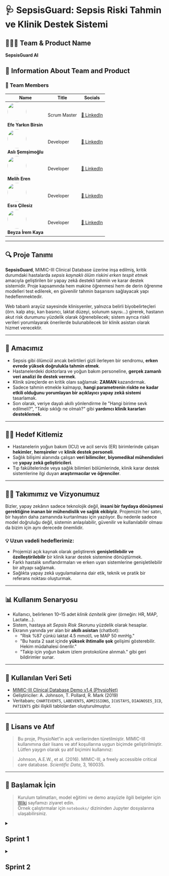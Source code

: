 # 🩺 SepsisGuard: Sepsis Riski Tahmin ve Klinik Destek Sistemi

## 🧑‍🤝‍🧑 Team & Product Name

**SepsisGuard AI**

## 📌 Information About Team and Product

### 👥 Team Members

<table>
  <thead>
    <tr>
      <th>Name</th>
      <th>Title</th>
      <th>Socials</th>
    </tr>
  </thead>
  <tbody>
    <tr>
      <td>
        <img src="https://avatars.githubusercontent.com/u/137696827?v=4" width="60" height="60" style="border-radius:50%" /><br>
        <strong>Efe Yarkın Birsin</strong>
      </td>
      <td>Scrum Master</td>
      <td>
        <a href="https://www.linkedin.com/in/efebirsin" target="_blank">🔗 LinkedIn</a>
      </td>
    </tr>
    <tr>
      <td>
        <img src="https://avatars.githubusercontent.com/u/100940828?v=4" width="60" height="60" style="border-radius:50%" /><br>
        <strong>Aslı Şemşimoğlu</strong>
      </td>
      <td>Developer</td>
      <td>
        <a href="https://www.linkedin.com/in/aslisemsimoglu" target="_blank">🔗 LinkedIn</a>
      </td>
    </tr>
    <tr>
      <td>
        <img src="https://avatars.githubusercontent.com/u/86380130?v=4" width="60" height="60" style="border-radius:50%" /><br>
        <strong>Melih Eren</strong>
      </td>
      <td>Developer</td>
      <td>
        <a href="https://www.linkedin.com/in/meliheren" target="_blank">🔗 LinkedIn</a>
      </td>
    </tr>
    <tr>
      <td>
        <img src="https://avatars.githubusercontent.com/u/202075982?v=4" width="60" height="60" style="border-radius:50%" /><br>
        <strong>Esra Çilesiz</strong>
      </td>
      <td>Developer</td>
      <td>
        <a href="https://www.linkedin.com/in/esra-cilesiz/" target="_blank">🔗 LinkedIn</a>
      </td>
    </tr>
    <tr>
      <td>
        <img src="https://avatars.githubusercontent.com/u/184748762?v=4" width="60" height="60" style="border-radius:50%" /><br>
        <strong>Beyza İrem Kaya</strong>
      </td>
      <td>Developer</td>
      <td>
        <a href="https://www.linkedin.com/in/beyza-irem-kaya-0141b9313/" target="_blank">🔗 LinkedIn</a>
      </td>
    </tr>
  </tbody>
</table>

---

## 🔍 Proje Tanımı

**SepsisGuard**, MIMIC-III Clinical Database üzerine inşa edilmiş, kritik durumdaki hastalarda *sepsis kaynaklı ölüm riskini erken tespit etmek* amacıyla geliştirilen bir yapay zekâ destekli tahmin ve karar destek sistemidir. Proje kapsamında hem makine öğrenmesi hem de derin öğrenme modelleri test edilerek, en güvenilir tahmin başarısını sağlayacak yapı hedeflenmektedir.

Web tabanlı arayüz sayesinde klinisyenler, yalnızca belirli biyobelirteçleri (örn. kalp atışı, kan basıncı, laktat düzeyi, solunum sayısı...) girerek, hastanın akut risk durumunu yüzdelik olarak öğrenebilecek; sistem ayrıca riskli verileri yorumlayarak önerilerde bulunabilecek bir klinik asistan olarak hizmet verecektir.

---

## 🎯 Amacımız

- Sepsis gibi ölümcül ancak belirtileri gizli ilerleyen bir sendromu, **erken evrede yüksek doğrulukla tahmin etmek**.
- Hastanelerdeki doktorlara ve yoğun bakım personeline, **gerçek zamanlı veri analizi ile destek vermek**.
- Klinik süreçlerde en kritik olanı sağlamak: **ZAMAN** kazandırmak.
- Sadece tahmin etmekle kalmayıp, **hangi parametrenin riskte ne kadar etkili olduğunu yorumlayan bir açıklayıcı yapay zekâ sistemi** tasarlamak.
- Son olarak, veriye dayalı akıllı yönlendirme ile "Hangi birime sevk edilmeli?", "Takip sıklığı ne olmalı?" gibi **yardımcı klinik kararları desteklemek**.

---

## 👨‍⚕️ Hedef Kitlemiz

- Hastanelerin yoğun bakım (ICU) ve acil servis (ER) birimlerinde çalışan **hekimler**, **hemşireler** ve **klinik destek personeli**.
- Sağlık bilişimi alanında çalışan **veri bilimciler**, **biyomedikal mühendisleri** ve **yapay zekâ geliştiricileri**.
- Tıp fakültelerinde veya sağlık bilimleri bölümlerinde, klinik karar destek sistemlerine ilgi duyan **araştırmacılar ve öğrenciler**.

---

## 🧑‍💻 Takımımız ve Vizyonumuz

Bizler, yapay zekânın sadece teknolojik değil, **insani bir faydaya dönüşmesi gerektiğine inanan bir mühendislik ve sağlık ekibiyiz**. 
Projemizin her satırı, bir hayatın daha zamanında kurtarılması için yazılıyor. Bu nedenle sadece model doğruluğu değil, sistemin anlaşılabilir, güvenilir ve kullanılabilir olması da bizim için aynı derecede önemlidir.

### 💡 Uzun vadeli hedeflerimiz:
- Projemizi açık kaynak olarak geliştirerek **genişletilebilir ve özelleştirilebilir** bir klinik karar destek sistemine dönüştürmek.
- Farklı hastalık sınıflandırmaları ve erken uyarı sistemlerine genişletilebilir bir altyapı sağlamak.
- Sağlıkta yapay zekâ uygulamalarına dair etik, teknik ve pratik bir referans noktası oluşturmak.

---

## 📊 Kullanım Senaryosu

- Kullanıcı, belirlenen 10–15 adet *klinik öznitelik* girer (örneğin: HR, MAP, Lactate...).
- Sistem, hastaya ait *Sepsis Risk Skoru*nu yüzdelik olarak hesaplar.
- Ekranın yanında yer alan bir **akıllı asistan** (chatbot):
  - "Risk %87 çünkü laktat 4.5 mmol/L ve MAP 50 mmHg."
  - "Bu hasta 2 saat içinde **yüksek ihtimalle şok** gelişimi gösterebilir. Hekim müdahalesi önerilir."
  - "Takip için yoğun bakım izlem protokolüne alınmalı." gibi geri bildirimler sunar.

---

## 📁 Kullanılan Veri Seti

- [MIMIC-III Clinical Database Demo v1.4 (PhysioNet)](https://doi.org/10.13026/C2HM2Q)
- Geliştiriciler: A. Johnson, T. Pollard, R. Mark (2019)
- Veritabanı; `CHARTEVENTS`, `LABEVENTS`, `ADMISSIONS`, `ICUSTAYS`, `DIAGNOSES_ICD`, `PATIENTS` gibi ilişkili tablolardan oluşturulmuştur.

---

## 🔗 Lisans ve Atıf

> Bu proje, PhysioNet'in açık verilerinden türetilmiştir. MIMIC-III kullanımına dair lisans ve atıf koşullarına uygun biçimde geliştirilmiştir.  
> Lütfen yaygın olarak şu atıf biçimini kullanınız:

> Johnson, A.E.W., et al. (2016). MIMIC-III, a freely accessible critical care database. *Scientific Data*, 3, 160035.

---

## 🚀 Başlamak İçin

> Kurulum talimatları, model eğitimi ve demo arayüzle ilgili belgeler için [Wiki](./wiki) sayfamızı ziyaret edin.  
> Örnek çalıştırmalar için `notebooks/` dizininden Jupyter dosyalarına ulaşabilirsiniz.

<details>
<summary><h2>Sprint 1</h2></summary>

## Sprint Notları:
-	Proje alanı belirlenip proje fikri oluşturuldu.
-	Görev dağılımı yapıldı, takım ismi bulundu
-	Proje ürünü hakkında genel fikirler github’a yazıldı
-	Toplantılar “Jitzi” veya “Google Meet” üzerinden yapıldı, gerekli durumlarda "Whatsapp” grubu üzerinden konuşmalar devam ettirildi.
-	Proje yönetimi için “Trello” kullanıldı.
-	Proje için “MIMIC-III demo 1.4” veri seti incelendi, veri setindeki her bir veri için rapor oluşturulup modele katkısı ölçüldü.
-	“Sepsis tahmini” yapılacak model oluşturulmaya ve geliştirilmeye başlandı.
-	Figma UI tasarımına başlanıldı.

## Sprint için Tamamlanması Beklenen Puan: 80 puan

## Tahmin Mantığı:

Toplamda 3 sprint olarak planlanan projemizintoplam puanı 300 olarak belirlenip ilk sprint'i için 80 puanlık bir hedef konulmuştur. Bu puan, fiili kodlama içerse de veri setini anlama, detaylı rapor oluşturma ve strateji geliştirme gibi bilişsel yük gerektiren görevleri kapsamaktadır. Projenin en önemli adımı olan "ne yapılacağını ve nasıl yapılacağını" netleştiren bu görevler, projenin temelini oluşturduğu için yüksek puanlanmıştır. Amaç, Sprint 2'ye "sadece kodlamaya odaklanabileceğimiz" temiz bir başlangıçla girmektir.
Sprint 2 ve Sprint 3, projenin en yoğun geliştirme fazlarını temsil etmektedir. Sprint 2, modellemenin; Sprint 3 ise arayüz geliştirmenin ağırlıklı olduğu dönemlerdir. Bu sprint'lerdeki görevler, yüksek derecede teknik karmaşıklık ve uygulama eforu gerektirdiğinden, her biri için hedeflenen puan 110 olarak belirlenmiştir.

## Daily Scrum: 
Günlük  iletişimin, kolaylık ve hız gibi artılarından ötürü  Whatsapp üzerinden yapılmasına karar verilmiştir. Günlük iletişim örnekleri pdf olarak tarafımızdan paylaşılmaktadır: [sprint1_daily](https://github.com/EfeBirsin/Grup-5-/blob/main/ProjectManagement/Sprint1/sprint1_daily%20(1).pdf)

## Sprint board update

![trello.png](https://github.com/EfeBirsin/Grup-5-/blob/main/ProjectManagement/Sprint1/trello.png)

## Ürün Durumu Çıktısı

![Ürün Çıktısı 1](https://github.com/EfeBirsin/Grup-5-/blob/main/ProjectManagement/Sprint1/%C3%9Cr%C3%BCn_Tasar%C4%B1m%C4%B1_Figma.jpg)
![Ürün Çıktısı 2](https://github.com/EfeBirsin/Grup-5-/blob/main/ProjectManagement/Sprint1/%C3%9Cr%C3%BCn_Tasar%C4%B1m%C4%B1_Figma_2.jpg)
![Ürün Çıktısı 3](https://github.com/EfeBirsin/Grup-5-/blob/main/ProjectManagement/Sprint1/%C3%9Cr%C3%BCn_Tasar%C4%B1m%C4%B1_Figma_3.jpg)

## Sprint Retrospektifi:

- İkinci sprintte modelin geliştirilmesine devam edilmesine karar verildi.
-	Modelin performansını ölçmek için bir başarı metriği belirlenmesine ve bu metrik üzerinden iyileştirme yapılmasına karar verildi.
-	Ürünün arayüzü ve kullanıcı deneyimi (UI/UX) tasarımı üzerine yapılacak toplantıların sıklaştırılmasına karar verildi.
-	Araştırma fazında elde edilen bulgular doğrultusunda modelin ilk versiyonunun oluşturulmasına başlanmasına karar verildi.

## Sprint Review:

**Sprint Hedefi:**  

Sprint 1'in ana hedefi, "Sepsis Tahmini" projesinin temelini atmak, kullanılacak MIMIC-III demo 1.4 veri setini derinlemesine analiz etmek, bu analiz sonucunda bir strateji geliştirmek ve modelin ilk altyapısını kurmaktı. Amaç, Sprint 2'ye temiz ve net bir başlangıç yapabilmek için tüm hazırlık ve araştırma adımlarını tamamlamaktı.

**Tamamlanan İşler ve Çıktılar:**

- Veri setindeki her bir klinik özniteliğin sepsis tahminine olası katkısı detaylı bir şekilde incelenmiş ve bu bulguları içeren kapsamlı bir rapor oluşturulmuştur.
- Araştırma fazında elde edilen bulgular doğrultusunda, sepsis tahmini yapacak modelin ilk iskeletini ve temel fonksiyonlarını içeren Python script'leri geliştirilmeye başlanmıştır.
- Trello board'u sprint takibi için aktif hale getirilmiş, proje hakkındaki genel fikirler ve hedefler GitHub reposuna işlenerek tüm takım için ortak bir anlayış zemini oluşturulmuştur.

**Alınan Kararlar ve Sonraki Adımlar:**

- Modelin performansını objektif olarak ölçmek ve iyileştirmeleri bu doğrultuda yapmak için Sprint 2'nin başında spesifik bir başarı metriği (örn: AUC-ROC, F1-Score, Precision-Recall) belirlenmesine karar verildi.
- Veri analiz raporu temel alınarak, Sprint 2'de modelin geliştirme, eğitim ve iyileştirme çalışmalarına odaklanılacaktır.
- Ürünün son kullanıcı için değerini ve kullanılabilirliğini artırmak amacıyla, kullanıcı arayüzü (UI) ve kullanıcı deneyimi (UX) üzerine yapılacak toplantıların sıklaştırılmasına karar verildi.

**Sprint Katılımcıları:**

Aslı Şemsimoğlu, Beyza İrem Kaya, Efe Birsin, Esra Çilesiz, Melih Eren

</details>

<details>
<summary><h2>Sprint 2</h2></summary>

## Sprint Notları:
-	Sprint 1'de oluşturulan strateji doğrultusunda basit bir "Sepsis Tahmini" modeli oluşturuldu. Modelinin geliştirilmesine ve iyileştirilmesine odaklanıldı.
-	Figma üzerinde tamamlanan tasarımlar, kullanıcı arayüzüne (UI) dönüştürülmeye başlandı.
-	Proje yönetimi "Trello" üzerinden, günlük iletişim ise "Whatsapp” grubu üzerinden devam ettirildi.
-	Sprint sonunda, ürünün mevcut durumunu ve işlevselliğini gösteren bir video kaydı oluşturuldu.
-	Hastanın sepsis olup olmadığına dair bağımlı değişken sütun oluşturuldu ve buna göre başarı metriği belirlendi.

## Sprint için Tamamlanması Beklenen Puan: 110 puan

## Tahmin Mantığı:

Toplamda 3 sprint olarak planlanan projemizin toplam puanı 300 olarak belirlenip 2. sprint'i için 110 puanlık bir hedef konulmuştur. Bu sprint, hem yapay zeka modelinin kodlanıp eğitilmesi hem de kullanıcı arayüzünün geliştirilmesi gibi yüksek teknik karmaşıklık ve uygulama eforu gerektiren görevleri içermektedir.

## Daily Scrum: 
Günlük  iletişimin, kolaylık ve hız gibi artılarından ötürü  Whatsapp üzerinden yapılmasına karar verilmiştir.

## Sprint board update

## Ürün Durumu Çıktısı

![Ürün Çıktısı 1](https://github.com/EfeBirsin/Grup-5-/blob/main/ProjectManagement/Sprint2/%C3%9Cr%C3%BCn_Tasar%C4%B1m%C4%B1_Sprint2.jpg)
![Ürün Çıktısı 2](https://github.com/EfeBirsin/Grup-5-/blob/main/ProjectManagement/Sprint2/%C3%9Cr%C3%BCn_Tasar%C4%B1m%C4%B12_Sprint2.jpg)

Ayrıca ürünün video kaydı için:
[ürün video kaydı](https://youtu.be/eKWXF5uF4bY)

## Modellerin Sınıflandırma Sonuçları

Oluşturulan model için: [Sepsis Modeli Tahmini](https://github.com/EfeBirsin/Grup-5-/blob/main/ProjectManagement/Sprint2/sepsis_model_deneme.ipynb)

<details>
<summary> Lojistik Regresyon </summary>

### Lojistik Regresyon Performansı

| Metrik | Precision | Recall | F1-Score | Support |
| :--- | :---: | :---: | :---: | :---: |
| **Sınıf 0** | 0.76 | 0.84 | 0.80 | 19 |
| **Sınıf 1** | 0.50 | 0.38 | 0.43 | 8 |
| | | | | |
| **Accuracy** | | | **0.70** | **27** |
| **Macro Avg** | 0.63 | 0.61 | 0.61 | 27 |
| **Weighted Avg**| 0.68 | 0.70 | 0.69 | 27 |

**ROC AUC Skoru:** **`0.7632`**

</details>

<details>
<summary> Random Forest </summary>

### Random Forest Performansı

| Metrik | Precision | Recall | F1-Score | Support |
| :--- | :---: | :---: | :---: | :---: |
| **Sınıf 0** | 0.75 | 0.95 | 0.84 | 19 |
| **Sınıf 1** | 0.67 | 0.25 | 0.36 | 8 |
| | | | | |
| **Accuracy** | | | **0.74** | **27** |
| **Macro Avg** | 0.71 | 0.60 | 0.60 | 27 |
| **Weighted Avg**| 0.73 | 0.74 | 0.70 | 27 |

**ROC AUC Skoru:** **`0.7204`**

</details>

<details>
<summary> XGBoost </summary>

### XGBoost Performansı

| Metrik | Precision | Recall | F1-Score | Support |
| :--- | :---: | :---: | :---: | :---: |
| **Sınıf 0** | 0.83 | 0.79 | 0.81 | 19 |
| **Sınıf 1** | 0.56 | 0.62 | 0.59 | 8 |
| | | | | |
| **Accuracy** | | | **0.74** | **27** |
| **Macro Avg** | 0.69 | 0.71 | 0.70 | 27 |
| **Weighted Avg**| 0.75 | 0.74 | 0.74 | 27 |

</details>


## Sprint Retrospektifi:

- Modelin tahmin doğruluğu %90 ve üzerine çıkarılmaya çalışıldı.
- Modelin performansı arttırılması için veri ön işleme ve özellik mühendisliği üzerinde duruldu.
-	Son sprint olan Sprint 3 için görevler netleştirildi: Modelin son haline getirilmesi, arayüzün tamamlanması, tam entegrasyonun sağlanması ve projenin sunuma hazır hale getirilmesi.
-	Bağımlı değişkenin kategorik değerleri dengeli dağılmadığı için "Accuracy" başarı metriği yerine "Recall" ve "F1-Score" metriklerinin değerleri göz önünde bulundurulmaya karar verildi.

## Sprint Review:

**Sprint Hedefi:**  

Sprint 2'nin ana hedefi, Sprint 1'de atılan temeller üzerine "Sepsis Tahmini" modelini geliştirmek, eğitmek ve performansını optimize etmekti. Aynı zamanda, Figma'da tasarlanan arayüzünü geliştirmekti.

**Tamamlanan İşler ve Çıktılar:**

- Sepsis tahmin modeli, belirlenen başarı metrikleri doğrultusunda başarıyla eğitilmiş ve ilk versiyonu tamamlanmıştır.
- Figma tasarımları temel alınarak kullanıcı arayüzünün kodlaması büyük ölçüde tamamlanmıştır.
- Model ve arayüzün temel işlevlerini bir araya getiren bir prototip oluşturulmuştur.
- Sprint çıktısı olarak, ürünün mevcut çalışma durumunu gösteren bir video kaydı başarıyla oluşturulmuş ve paylaşılmıştır.
- Trello board'u sprint boyunca aktif olarak güncellenmiş ve tamamlanan görevler işaretlenmiştir.

**Alınan Kararlar ve Sonraki Adımlar:**

- Sprint 3'te model üzerinde iyileştirmeler yapılacak ve performans metrikleri son kez raporlanacaktır.
- Kullanıcı arayüzü ile model arasındaki entegrasyon tamamlanarak ürünün son kullanıcıya sunulacak hale getirilmesine karar verildi.
- Son sprintin ana odağı, projenin tamamlanması, test edilmesi ve sunuma hazır hale getirilmesi olacaktır.

**Sprint Katılımcıları:**

Aslı Şemsimoğlu, Beyza İrem Kaya, Efe Birsin, Esra Çilesiz, Melih Eren

</details>
